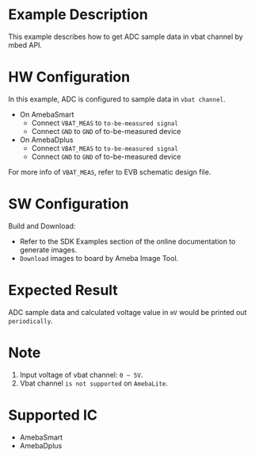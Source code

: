 # Example Description

This example describes how to get ADC sample data in vbat channel by mbed API.

# HW Configuration

In this example, ADC is configured to sample data in `vbat channel`.

* On AmebaSmart
	- Connect `VBAT_MEAS` to `to-be-measured signal`
	- Connect `GND` to `GND` of to-be-measured device
* On AmebaDplus
	- Connect `VBAT_MEAS` to `to-be-measured signal`
	- Connect `GND` to `GND` of to-be-measured device

For more info of `VBAT_MEAS`, refer to EVB schematic design file.

# SW Configuration

Build and Download:
   * Refer to the SDK Examples section of the online documentation to generate images.
   * `Download` images to board by Ameba Image Tool.

# Expected Result

ADC sample data and calculated voltage value in `mV` would be printed out `periodically`.

# Note

1. Input voltage of vbat channel: `0 ~ 5V`.
2. Vbat channel `is not supported` on `AmebaLite`.

# Supported IC

* AmebaSmart
* AmebaDplus


